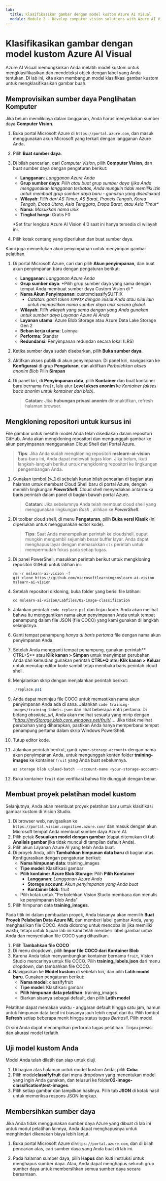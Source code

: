```yaml
---
lab:
  title: Klasifikasikan gambar dengan model kustom Azure AI Visual
  module: Module 2 - Develop computer vision solutions with Azure AI Vision
---
```


# Klasifikasikan gambar dengan model kustom Azure AI Visual

Azure AI Visual memungkinkan Anda melatih model kustom untuk mengklasifikasikan dan mendeteksi objek dengan label yang Anda tentukan. Di lab ini, kita akan membangun model klasifikasi gambar kustom untuk mengklasifikasikan gambar buah.

## Memprovisikan sumber daya Penglihatan Komputer

Jika belum memilikinya dalam langganan, Anda harus menyediakan sumber daya **Computer Vision**.

1. Buka portal Microsoft Azure di `https://portal.azure.com`, dan masuk menggunakan akun Microsoft yang terkait dengan langganan Azure Anda.
1. Pilih **Buat sumber daya**.
1. Di bilah pencarian, cari *Computer Vision*, pilih **Computer Vision**, dan buat sumber daya dengan pengaturan berikut:
    - **Langganan**: *Langganan Azure Anda*
    - **Grup sumber daya**: *Pilih atau buat grup sumber daya (jika Anda menggunakan langganan terbatas, Anda mungkin tidak memiliki izin untuk membuat grup sumber daya baru - gunakan yang disediakan)*
    - **Wilayah**: *Pilih dari AS Timur, AS Barat, Prancis Tengah, Korea Tengah, Eropa Utara, Asia Tenggara, Eropa Barat, atau Asia Timur\**
    - **Nama**: *Masukkan nama unik*
    - **Tingkat harga**: Gratis F0

    \*Set fitur lengkap Azure AI Vision 4.0 saat ini hanya tersedia di wilayah ini.

1. Pilih kotak centang yang diperlukan dan buat sumber daya.
<!--4. When the resource has been deployed, go to it and view its **Keys and Endpoint** page. You will need the endpoint and one of the keys from this page in a future step. Save them off or leave this browser tab open.-->

Kami juga memerlukan akun penyimpanan untuk menyimpan gambar pelatihan.

1. Di portal Microsoft Azure, cari dan pilih **Akun penyimpanan**, dan buat akun penyimpanan baru dengan pengaturan berikut:
    - **Langganan**: *Langganan Azure Anda*
    - **Grup sumber daya**: *Pilih grup sumber daya yang sama dengan tempat Anda membuat sumber daya Custom Vision di *
    - **Nama Akun Penyimpanan**: customclassifySUFFIX 
        - *Catatan: ganti token `SUFFIX` dengan inisial Anda atau nilai lain untuk memastikan nama sumber daya unik secara global.*
    - **Wilayah**: *Pilih wilayah yang sama dengan yang Anda gunakan untuk sumber daya Layanan Azure AI Anda*
    - **Layanan utama**: Azure Blob Storage atau Azure Data Lake Storage Gen 2
    - **Beban kerja utama**: Lainnya
    - **Performa**: Standar
    - **Redundansi**: Penyimpanan redundan secara lokal (LRS)

1. Ketika sumber daya sudah disebarkan, pilih **Buka sumber daya**.
1. Aktifkan akses publik di akun penyimpanan. Di panel kiri, navigasikan ke **Konfigurasi** di grup **Pengaturan**, dan aktifkan *Perbolehkan akses anonim Blob* Pilih **Simpan**
1. Di panel kiri, di **Penyimpanan data**, pilih **Kontainer** dan buat kontainer baru bernama `fruit`, lalu atur **Level akses anonim** ke *Kontainer (akses baca anonim untuk kontainer dan blob)*.

    > **Catatan**: Jika **hubungan privasi anonim** dinonaktifkan, refresh halaman browser.
   
## Mengkloning repositori untuk kursus ini

File gambar untuk melatih model Anda telah disediakan dalam repositori GitHub. Anda akan mengkloning repositori dan mengunggah gambar ke akun penyimpanan menggunakan Cloud Shell dari Portal Azure. 

> **Tips**: Jika Anda sudah mengkloning repositori **mslearn-ai-vision** baru-baru ini, Anda dapat melewati tugas klon. Jika belum, ikuti langkah-langkah berikut untuk mengkloning repositori ke lingkungan pengembangan Anda.

1. Gunakan tombol **[\>_]** di sebelah kanan bilah pencarian di bagian atas halaman untuk membuat Cloud Shell baru di portal Azure, dengan memilih lingkungan ***PowerShell***. Cloud shell menyediakan antarmuka baris perintah dalam panel di bagian bawah portal Azure.

    > **Catatan**: Jika sebelumnya Anda telah membuat cloud shell yang menggunakan lingkungan *Bash* , alihkan ke ***PowerShell***.

1. Di toolbar cloud shell, di menu **Pengaturan**, pilih **Buka versi Klasik** (ini diperlukan untuk menggunakan editor kode).

    > **Tips**: Saat Anda menempelkan perintah ke cloudshell, ouput mungkin mengambil sejumlah besar buffer layar. Anda dapat menghapus layar dengan memasukkan `cls` perintah untuk mempermudah fokus pada setiap tugas.

1. Di panel PowerShell, masukkan perintah berikut untuk mengkloning repositori GitHub untuk latihan ini:

    ```
    rm -r mslearn-ai-vision -f
    git clone https://github.com/microsoftlearning/mslearn-ai-vision mslearn-ai-vision
    ```

1. Setelah repositori dikloning, buka folder yang berisi file latihan:  

    ```
   cd mslearn-ai-vision/Labfiles/02-image-classification
    ```

1. Jalankan perintah `code replace.ps1` dan tinjau kode. Anda akan melihat bahwa itu menggantikan nama akun penyimpanan Anda untuk tempat penampung dalam file JSON (file COCO) yang kami gunakan di langkah selanjutnya.
1. Ganti tempat penampung *hanya di baris pertama* file dengan nama akun penyimpanan Anda.
1. Setelah Anda mengganti tempat penampung, gunakan perintah** CTRL+S** atau **Klik kanan > Simpan** untuk menyimpan perubahan Anda dan kemudian gunakan perintah **CTRL+Q** atau **Klik kanan > Keluar** untuk menutup editor kode sambil tetap membuka baris perintah cloud shell.
1. Menjalankan skrip dengan menjalankan perintah berikut:

    ```powershell
    ./replace.ps1
    ```

1. Anda dapat meninjau file COCO untuk memastikan nama akun penyimpanan Anda ada di sana. Jalankan `code training-images/training_labels.json` dan lihat beberapa entri pertama. Di bidang *absolute_url*, Anda akan melihat sesuatu yang mirip dengan *"https://myStorage.blob.core.windows.net/fruit/...*. Jika tidak melihat perubahan yang diharapkan, pastikan Anda hanya memperbarui tempat penampung pertama dalam skrip Windows PowerShell.
1. Tutup editor kode.
1. Jalankan perintah berikut, ganti `<your-storage-account>` dengan nama akun penyimpanan Anda, untuk mengunggah konten folder **training-images** ke kontainer `fruit` yang Anda buat sebelumnya.

    ```powershell
    az storage blob upload-batch --account-name <your-storage-account> -d fruit -s ./training-images/
    ```

1. Buka kontainer `fruit` dan verifikasi bahwa file diunggah dengan benar.

## Membuat proyek pelatihan model kustom

Selanjutnya, Anda akan membuat proyek pelatihan baru untuk klasifikasi gambar kustom di Vision Studio.

1. Di browser web, navigasikan ke `https://portal.vision.cognitive.azure.com/` dan masuk dengan akun Microsoft tempat Anda membuat sumber daya Azure AI.
1. Pilih petak **Sesuaikan model dengan gambar** (dapat ditemukan di tab **Analisis gambar** jika tidak muncul di tampilan default Anda).
1. Pilih akun Layanan Azure AI yang telah Anda buat.
1. Di proyek Anda, pilih **Tambahkan himpunan data baru** di bagian atas. Konfigurasikan dengan pengaturan berikut:
    - **Nama himpunan data**: training_images
    - **Tipe model**: Klasifikasi gambar
    - **Pilih kontainer Azure Blob Storage**: Pilih **Pilih Kontainer**
        - **Langganan**: *Langganan Azure Anda*
        - **Storage account**: *Akun penyimpanan yang Anda buat*
        - **Kontainer blob**: fruit
    - Pilih kotak untuk "Perbolehkan Vision Studio membaca dan menulis ke penyimpanan blob Anda"
1. Pilih himpunan data **training_images**.

Pada titik ini dalam pembuatan proyek, Anda biasanya akan memilih **Buat Proyek Pelabelan Data Azure ML** dan memberi label gambar Anda, yang menghasilkan file COCO. Anda didorong untuk mencoba ini jika memiliki waktu, tetapi untuk tujuan lab ini kami telah memberi label gambar untuk Anda dan menyediakan file COCO yang dihasilkan.

1. Pilih **Tambahkan file COCO**
1. Di menu dropdown, pilih **Impor file COCO dari Kontainer Blob**
1. Karena Anda telah menyambungkan kontainer bernama `fruit`, Vision Studio mencarinya untuk file COCO. Pilih **training_labels.json** dari menu dropdown, dan tambahkan file COCO.
1. Navigasikan ke **Model kustom** di sebelah kiri, dan pilih **Latih model baru**. Gunakan pengaturan berikut:
    - **Nama model**: classifyfruit
    - **Tipe model**: Klasifikasi gambar
    - **Pilih himpunan data pelatihan**: training_images
    - Biarkan sisanya sebagai default, dan pilih **Latih model**

Pelatihan dapat memakan waktu - anggaran default hingga satu jam, namun untuk himpunan data kecil ini biasanya jauh lebih cepat dari itu. Pilih tombol **Refresh** setiap beberapa menit hingga status tugas *Berhasil*. Pilih model.

Di sini Anda dapat menampilkan performa tugas pelatihan. Tinjau presisi dan akurasi model terlatih.

## Uji model kustom Anda

Model Anda telah dilatih dan siap untuk diuji.

1. Di bagian atas halaman untuk model kustom Anda, pilih **Coba**.
1. Pilih model**classifyfruit** dari menu dropdown yang menentukan model yang ingin Anda gunakan, dan telusuri ke folder**02-image-classification\test-images**.
1. Pilih setiap gambar dan tampilkan hasilnya. Pilih tab **JSON** di kotak hasil untuk memeriksa respons JSON lengkap.

<!-- Option coding example to run-->
## Membersihkan sumber daya

Jika Anda tidak menggunakan sumber daya Azure yang dibuat di lab ini untuk modul pelatihan lainnya, Anda dapat menghapusnya untuk menghindari dikenakan biaya lebih lanjut.

1. Buka portal Microsoft Azure di`https://portal.azure.com`, dan di bilah pencarian atas, cari sumber daya yang Anda buat di lab ini.

2. Pada halaman sumber daya, pilih **Hapus** dan ikuti instruksi untuk menghapus sumber daya. Atau, Anda dapat menghapus seluruh grup sumber daya untuk membersihkan semua sumber daya secara bersamaan.
